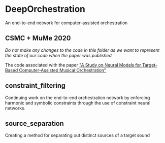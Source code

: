 # DeepOrchestration
An end-to-end network for computer-assisted orchestration

## CSMC + MuMe 2020
*Do not make any changes to the code in this folder as we want to represent the state of our code when the paper was published*

The code associated with the paper ["A Study on Neural Models for Target-Based Computer-Assisted Musical Orchestration"](https://boblsturm.github.io/aimusic2020/papers/CSMC__MuMe_2020_paper_43.pdf)

## constraint_filtering
Continuing work on the end-to-end orchestration network by enforcing harmonic and symbolic constraints through the use of constraint neural networks.

## source_separation
Creating a method for separating out distinct sources of a target sound
